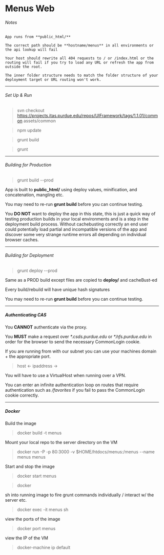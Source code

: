# Menus Web

###### Notes

    App runs from **public_html/**

    The correct path should be **hostname/menus** in all environments or the api lookup will fail

    Your host should rewrite all 404 requests to / or /index.html or the routing will fail if you try to load any URL or refresh the app from outside the root.

    The inner folder structure needs to match the folder structure of your deployment target or URL routing won't work.

---

###### Set Up & Run

> svn checkout https://projects.itas.purdue.edu/repos/UIFramework/tags/1.1.01/common assets/common

> npm update

> grunt build

> grunt

---

###### Building for Production

> grunt build --prod

App is built to **public_html/** using deploy values, minification, and concatenation, mangling etc.

You may need to re-run **grunt build** before you can continue testing.

You **DO NOT** want to deploy the app in this state, this is just a quick way of testing production builds in your local environments and is a step in the deployment build process.  Without cachebusting correctly an end user could potentially load partial and incompatible versions of the app and discover some very strange runtime errors all depending on individual browser caches.

---

###### Building for Deployment

> grunt deploy --prod

Same as a PROD build except files are copied to **deploy/** and cacheBust-ed

Every build/rebuild will have unique hash signatures

You may need to re-run **grunt build** before you can continue testing.


---

##### Authenticating CAS

You **CANNOT** authenticate via the proxy.

You **MUST** make a request over _*.csds.purdue.edu_ or _*.hfs.purdue.edu_ in order for the browser to send the necessary CommonLogin cookie.

If you are running from with our subnet you can use your machines domain + the appropriate port.
  > host <- ipaddress ->

You will have to use a VirtualHost when running over a VPN.

You can enter an infinite authentication loop on routes that require authentication such as */favorites* if you fail to pass the CommonLogin cookie correctly.


---

##### Docker

Build the image

> docker build -t menus


Mount your local repo to the server directory on the VM

> docker run -P -p 80:3000 -v $HOME/htdocs/menus:/menus --name menus menus

Start and stop the image

> docker start menus

> docker


sh into running image to fire grunt commands individually / interact w/ the server etc.

> docker exec -it menus sh


view the ports of the image

> docker port menus

view the IP of the VM

> docker-machine ip default
